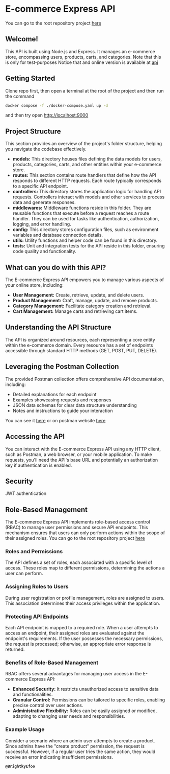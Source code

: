 # E-commerce Express API
  You can go to the root repository project [here](https://github.com/ecommerce)
## **Welcome!**

This API is built using Node.js and Express. It manages an e-commerce store, encompassing users, products, carts, and
categories.
Note that this is only for test-purposes
Notice that and online version is available at [api](http://5.189.158.182:9000/)


## Getting Started

Clone repo first, then open a terminal at the root of the project and then run the command

```bash
docker compose -f ./docker-compose.yaml up -d
```

and then try open [http://localhost:9000](http://localhost:9000)

## **Project Structure**

This section provides an overview of the project's folder structure, helping you navigate the codebase effectively.

* **models:** This directory houses files defining the data models for users, products, categories, carts, and other
  entities within your e-commerce store.
* **routes:** This section contains route handlers that define how the API responds to different HTTP requests. Each
  route typically corresponds to a specific API endpoint.
* **controllers:** This directory stores the application logic for handling API requests. Controllers interact with
  models and other services to process data and generate responses.
* **middlewares:** Middleware functions reside in this folder. They are reusable functions that execute before a request
  reaches a route handler. They can be used for tasks like authentication, authorization, logging, and error handling.
* **config:** This directory stores configuration files, such as environment variables and database connection details.
* **utils:** Utility functions and helper code can be found in this directory.
* **tests:** Unit and integration tests for the API reside in this folder, ensuring code quality and functionality.

## **What can you do with this API?**

The E-commerce Express API empowers you to manage various aspects of your online store, including:

* **User Management:** Create, retrieve, update, and delete users.
* **Product Management:** Craft, manage, update, and remove products.
* **Category Management:** Facilitate category creation and retrieval.
* **Cart Management:** Manage carts and retrieving cart items.

## **Understanding the API Structure**

The API is organized around resources, each representing a core entity within the e-commerce domain. Every resource has
a set of endpoints accessible through standard HTTP methods (GET, POST, PUT, DELETE).

## **Leveraging the Postman Collection**

The provided Postman collection offers comprehensive API documentation, including:

* Detailed explanations for each endpoint
* Examples showcasing requests and responses
* JSON data schemas for clear data structure understanding
* Notes and instructions to guide your interaction

You can see it [here](./api_doc.md) or on postman
website [here](https://documenter.getpostman.com/view/22207689/2sA3Bj7thh)

## **Accessing the API**

You can interact with the E-commerce Express API using any HTTP client, such as Postman, a web browser, or your mobile
application. To make requests, you'll need the API's base URL and potentially an authorization key if authentication is
enabled.

## **Security**

JWT authentication

## **Role-Based Management**

The E-commerce Express API implements role-based access control (RBAC) to manage user permissions and secure API
endpoints. This mechanism ensures that users can only perform actions within the scope of their assigned roles.
You can go to the root repository project [here](https://github.com/ecommerce)

### **Roles and Permissions**

The API defines a set of roles, each associated with a specific level of access. These roles map to different
permissions, determining the actions a user can perform.

### **Assigning Roles to Users**

During user registration or profile management, roles are assigned to users. This association determines their access
privileges within the application.

### **Protecting API Endpoints**

Each API endpoint is mapped to a required role. When a user attempts to access an endpoint, their assigned roles are
evaluated against the endpoint's requirements. If the user possesses the necessary permissions, the request is
processed; otherwise, an appropriate error response is returned.

### **Benefits of Role-Based Management**

RBAC offers several advantages for managing user access in the E-commerce Express API:

* **Enhanced Security:** It restricts unauthorized access to sensitive data and functionalities.
* **Granular Control:** Permissions can be tailored to specific roles, enabling precise control over user actions.
* **Administrative Flexibility:** Roles can be easily assigned or modified, adapting to changing user needs and
  responsibilities.

### **Example Usage**

Consider a scenario where an admin user attempts to create a product. Since admins have the "create product" permission,
the request is successful. However, if a regular user tries the same action, they would receive an error indicating
insufficient permissions.

**`@BrightkyEfoo`**
